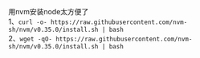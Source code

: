 用nvm安装node太方便了  
1、`curl -o- https://raw.githubusercontent.com/nvm-sh/nvm/v0.35.0/install.sh | bash`  
2、`wget -qO- https://raw.githubusercontent.com/nvm-sh/nvm/v0.35.0/install.sh | bash`  
